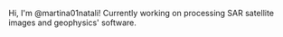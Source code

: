 Hi, I'm @martina01natali! Currently working on processing SAR satellite images and geophysics' software.
